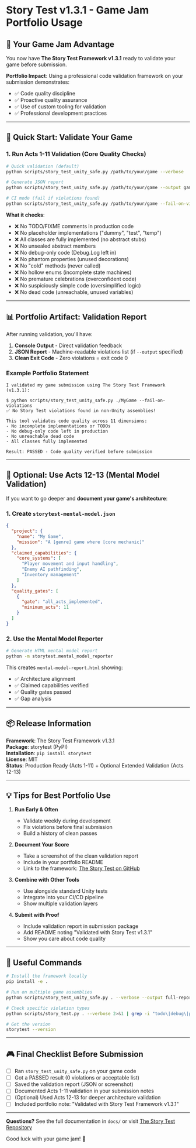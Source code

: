 # Story Test v1.3.1 - Game Jam Portfolio Usage

## 🎯 Your Game Jam Advantage

You now have **The Story Test Framework v1.3.1** ready to validate your game before submission.

**Portfolio Impact**: Using a professional code validation framework on your submission demonstrates:
- ✅ Code quality discipline
- ✅ Proactive quality assurance
- ✅ Use of custom tooling for validation
- ✅ Professional development practices

---

## 🚀 Quick Start: Validate Your Game

### 1. **Run Acts 1-11 Validation** (Core Quality Checks)

```bash
# Quick validation (default)
python scripts/story_test_unity_safe.py /path/to/your/game --verbose

# Generate JSON report
python scripts/story_test_unity_safe.py /path/to/your/game --output game-validation.json

# CI mode (fail if violations found)
python scripts/story_test_unity_safe.py /path/to/your/game --fail-on-violations
```

**What it checks**:
- ❌ No TODO/FIXME comments in production code
- ❌ No placeholder implementations ("dummy", "test", "temp")
- ❌ All classes are fully implemented (no abstract stubs)
- ❌ No unsealed abstract members
- ❌ No debug-only code (Debug.Log left in)
- ❌ No phantom properties (unused decorations)
- ❌ No "cold" methods (never called)
- ❌ No hollow enums (incomplete state machines)
- ❌ No premature celebrations (overconfident code)
- ❌ No suspiciously simple code (oversimplified logic)
- ❌ No dead code (unreachable, unused variables)

---

## 📊 Portfolio Artifact: Validation Report

After running validation, you'll have:

1. **Console Output** - Direct validation feedback
2. **JSON Report** - Machine-readable violations list (if `--output` specified)
3. **Clean Exit Code** - Zero violations = exit code 0

### Example Portfolio Statement

```
I validated my game submission using The Story Test Framework (v1.3.1):

$ python scripts/story_test_unity_safe.py ./MyGame --fail-on-violations
✅ No Story Test violations found in non-Unity assemblies!

This tool validates code quality across 11 dimensions:
- No incomplete implementations or TODOs
- No debug-only code left in production
- No unreachable dead code
- All classes fully implemented

Result: PASSED - Code quality verified before submission
```

---

## 🎨 Optional: Use Acts 12-13 (Mental Model Validation)

If you want to go deeper and **document your game's architecture**:

### 1. Create `storytest-mental-model.json`

```json
{
  "project": {
    "name": "My Game",
    "mission": "A [genre] game where [core mechanic]"
  },
  "claimed_capabilities": {
    "core_systems": [
      "Player movement and input handling",
      "Enemy AI pathfinding",
      "Inventory management"
    ]
  },
  "quality_gates": [
    {
      "gate": "all_acts_implemented",
      "minimum_acts": 11
    }
  ]
}
```

### 2. Use the Mental Model Reporter

```bash
# Generate HTML mental model report
python -m storytest.mental_model_reporter
```

This creates `mental-model-report.html` showing:
- ✅ Architecture alignment
- ✅ Claimed capabilities verified
- ✅ Quality gates passed
- ✅ Gap analysis

---

## 📦 Release Information

**Framework**: The Story Test Framework v1.3.1  
**Package**: storytest (PyPI)  
**Installation**: `pip install storytest`  
**License**: MIT  
**Status**: Production Ready (Acts 1-11) + Optional Extended Validation (Acts 12-13)

---

## 💡 Tips for Best Portfolio Use

1. **Run Early & Often**
   - Validate weekly during development
   - Fix violations before final submission
   - Build a history of clean passes

2. **Document Your Score**
   - Take a screenshot of the clean validation report
   - Include in your portfolio README
   - Link to the framework: [The Story Test on GitHub](https://github.com/jmeyer1980/TheStoryTest)

3. **Combine with Other Tools**
   - Use alongside standard Unity tests
   - Integrate into your CI/CD pipeline
   - Show multiple validation layers

4. **Submit with Proof**
   - Include validation report in submission package
   - Add README noting "Validated with Story Test v1.3.1"
   - Show you care about code quality

---

## 🔗 Useful Commands

```bash
# Install the framework locally
pip install -e .

# Run on multiple game assemblies
python scripts/story_test_unity_safe.py . --verbose --output full-report.json

# Check specific violation types
python scripts/story_test.py . --verbose 2>&1 | grep -i "todo\|debug\|placeholder"

# Get the version
storytest --version
```

---

## 🎮 Final Checklist Before Submission

- [ ] Ran `story_test_unity_safe.py` on your game code
- [ ] Got a PASSED result (0 violations or acceptable list)
- [ ] Saved the validation report (JSON or screenshot)
- [ ] Documented Acts 1-11 validation in your submission notes
- [ ] (Optional) Used Acts 12-13 for deeper architecture validation
- [ ] Included portfolio note: "Validated with Story Test Framework v1.3.1"

---

**Questions?** See the full documentation in `docs/` or visit [The Story Test Repository](https://github.com/jmeyer1980/TheStoryTest)

Good luck with your game jam! 🚀
